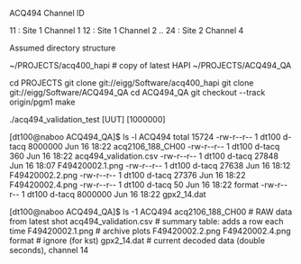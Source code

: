 ACQ494 Channel ID

11 : Site 1 Channel 1
12 : Site 1 Channel 2
..
24 : Site 2 Channel 4

Assumed directory structure

~/PROJECTS/acq400_hapi    # copy of latest HAPI
~/PROJECTS/ACQ494_QA

cd PROJECTS
git clone git://eigg/Software/acq400_hapi
git clone git://eigg/Software/ACQ494_QA
cd ACQ494_QA
git checkout --track origin/pgm1
make

./acq494_validation_test [UUT] [1000000]

[dt100@naboo ACQ494_QA]$ ls -l ACQ494
total 15724
-rw-r--r-- 1 dt100 d-tacq 8000000 Jun 16 18:22 acq2106_188_CH00
-rw-r--r-- 1 dt100 d-tacq     360 Jun 16 18:22 acq494_validation.csv
-rw-r--r-- 1 dt100 d-tacq   27848 Jun 16 18:07 F49420002.1.png
-rw-r--r-- 1 dt100 d-tacq   27638 Jun 16 18:12 F49420002.2.png
-rw-r--r-- 1 dt100 d-tacq   27376 Jun 16 18:22 F49420002.4.png
-rw-r--r-- 1 dt100 d-tacq      50 Jun 16 18:22 format
-rw-r--r-- 1 dt100 d-tacq 8000000 Jun 16 18:22 gpx2_14.dat


[dt100@naboo ACQ494_QA]$ ls -1 ACQ494
acq2106_188_CH00			# RAW data from latest shot
acq494_validation.csv			# summary table: adds a row each time
F49420002.1.png				# archive plots
F49420002.2.png
F49420002.4.png
format					# ignore (for kst)
gpx2_14.dat				# current decoded data (double seconds), channel 14

